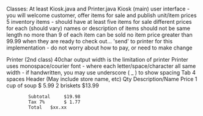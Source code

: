 Classes: At least Kiosk.java and Printer.java
Kiosk (main)
	user interface - you will welcome customer, offer items for sale
			and publish unit/item prices				
	5 inventory items - should have at least five items for sale
			different prices for each (should vary)
			names or description of items should not be same length
	no more than 9 of each item can be sold
	no item price greater than 99.99
	when they are ready to check out...
	'send' to printer
	for this implementation - do not worry about how to pay, 
			or need to make change

Printer (2nd class)
40char output width is the limitation of printer
Printer uses monospace/courier font 
	- where each letter/space/character all same width
	- if handwritten, you may use underscore ( _ ) to show spacing
Tab 4 spaces 
Header (May include store name, etc)
Qty	Description/Name		Price
1	cup of soup		$ 5.99
2	briskets			$13.99

		    Subtotal     $19.98
		    Tax 7%       $ 1.77
		    Total	$xx.xx
